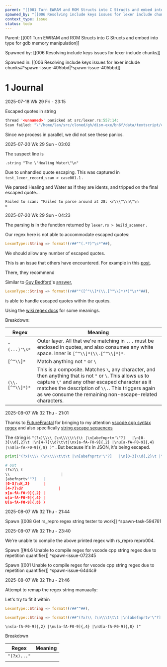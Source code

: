 ```yaml
---
parent: "[[001 Turn EWRAM and ROM Structs into C Structs and embed into type for gdb memory manipulation]]"
spawned_by: "[[006 Resolving include keys issues for lexer include chunks]]"
context_type: issue
status: todo
---
```


Parent: [[001 Turn EWRAM and ROM Structs into C Structs and embed into type for gdb memory manipulation]]

Spawned by: [[006 Resolving include keys issues for lexer include chunks]] 

Spawned in: [[006 Resolving include keys issues for lexer include chunks#^spawn-issue-405bbd|^spawn-issue-405bbd]]

# 1 Journal

2025-07-18 Wk 29 Fri - 23:15

Escaped quotes in string

```rust
thread '<unnamed>' panicked at src/lexer.rs:557:14:
Scan failed: "\"/home/lan/src/cloned/gh/dism-exe/bn6f/data/textscript/compressed/CompText8742D64.s\":224:6 Failed to scan r\\\"\\n\"\n\t.string "
```

Since we process in parallel, we did not see these panics.

2025-07-20 Wk 29 Sun - 03:02

The suspect line is

```
.string "The \"Healing Water\"\n"
```

Due to unhandled quote escaping. This was captured in `test_lexer_record_scan > case001.1` .

We parsed Healing and Water as if they are idents, and tripped on the final escaped quote...

```
Failed to scan: "Failed to parse around at 28: <r\\\"\\n\"\n                >
```

2025-07-20 Wk 29 Sun - 04:23

The parsing is in the function returned by `lexer.rs > build_scanner` .

Our regex here is not able to accommodate escaped quotes:

```rust
LexonType::String => format!(r##""(.*?)"\s*"##),
```

We should allow any number of escaped quotes.

This is an issue that others have encountered. For example in this [post](https://stackoverflow.com/questions/249791/regex-for-quoted-string-with-escaping-quotes).

There, they recommend 

Similar to [Guy Bedford](https://stackoverflow.com/users/1292590/guy-bedford)'s [answer](https://stackoverflow.com/a/10786066/6944447),

```rust
LexonType::String => format!(r##""([^"\\]*(\\.[^"\\]*)*)"\s*"##),
```

is able to handle escaped quotes within the quotes.

Using the [wiki regex docs](https://en.wikipedia.org/wiki/Regular_expression#POSIX_.28Portable_Operating_System_Interface_.5Bfor_Unix.5D.29) for some meanings.

Breakdown:

| Regex           | Meaning                                                                                                                                                                                                                                                                           |
| --------------- | --------------------------------------------------------------------------------------------------------------------------------------------------------------------------------------------------------------------------------------------------------------------------------- |
| `"(...)"\s*`    | Outer layer. All that we're matching in `...` must be enclosed in quotes, and also consumes any white space. Inner is `[^"\\]*(\\.[^"\\]*)*`.                                                                                                                                     |
| `[^"\\]*`       | Match anything not  `"` or `\`                                                                                                                                                                                                                                                    |
| `(\\.[^"\\]*)*` | This is a composite. Matches `\`, any character, and then anything that is not `"` or `\`.  This allows us to capture `\"` and any other escaped character as it matches the description of `\\.`. This triggers again as we consume the remaining non-escape-related characters. |

2025-08-07 Wk 32 Thu - 21:01

Thanks to [FutureFractal](https://github.com/FutureFractal) for bringing to my attention [vscode cpp syntax regex](https://github.com/Microsoft/vscode/blob/main/extensions/cpp/syntaxes/c.tmLanguage.json) and also specifically [string escape sequences](https://github.com/Microsoft/vscode/blob/main/extensions/cpp/syntaxes/c.tmLanguage.json#L3329)

The string is `"(?x)\\\\ (\n\\\\\t\t\t |\n[abefnprtv'\"?]   |\n[0-3]\\d{,2}\t |\n[4-7]\\d?\t\t|\nx[a-fA-F0-9]{,2} |\nu[a-fA-F0-9]{,4} |\nU[a-fA-F0-9]{,8} )"` . But because it's in JSON, it's being escaped.

```python
print("(?x)\\\\ (\n\\\\\t\t\t |\n[abefnprtv'\"?]   |\n[0-3]\\d{,2}\t |\n[4-7]\\d?\t\t|\nx[a-fA-F0-9]{,2} |\nu[a-fA-F0-9]{,4} |\nU[a-fA-F0-9]{,8} )")

# out
(?x)\\ (
\\                       |
[abefnprtv'"?]   |
[0-3]\d{,2}      |
[4-7]\d?                |
x[a-fA-F0-9]{,2} |
u[a-fA-F0-9]{,4} |
U[a-fA-F0-9]{,8} )
```

2025-08-07 Wk 32 Thu - 21:44

Spawn [[008 Get rs_repro regex string tester to work]] ^spawn-task-594761

2025-08-07 Wk 32 Thu - 23:40

We're unable to compile the above printed regex with rs_repro repro004. 

Spawn [[#4.6 Unable to compile regex for vscode cpp string regex due to repetition quantifier]] ^spawn-issue-072345


Spawn [[001 Unable to compile regex for vscode cpp string regex due to repetition quantifier]] ^spawn-issue-64d4c9


2025-08-07 Wk 32 Thu - 21:46

Attempt to remap the regex string manuaally:

Let's try to fit it within

```rust
LexonType::String => format!(r##""##),
```

```rust
LexonType::String => format!(r##"(?x)\\ (\n\\\t\t\t |\n[abefnprtv'\"?]   |\n[0-3]\\d{,2}\t |\n[4-7]\\d?\t\t|"##),
```


`\nx[a-fA-F0-9]{,2} |\nu[a-fA-F0-9]{,4} |\nU[a-fA-F0-9]{,8} )"`

Breakdown

| Regex       | Meaning |
| ----------- | ------- |
| `"(?x)..."` |         |
|             |         |
